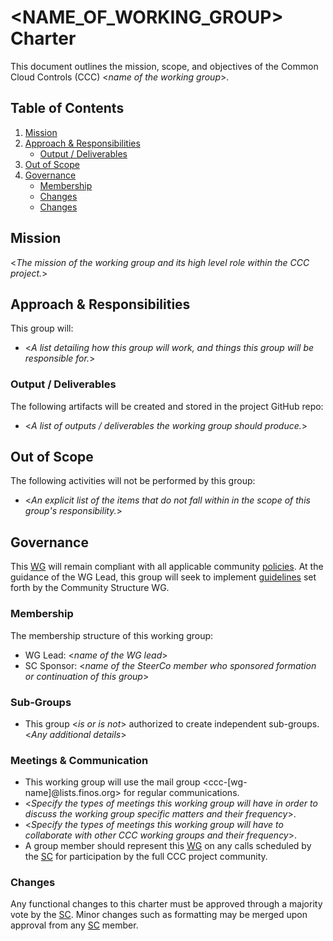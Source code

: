 # <NAME_OF_WORKING_GROUP> Charter

This document outlines the mission, scope, and objectives of the Common Cloud Controls (CCC) <_name of the working group_>.

## Table of Contents

1. [Mission](#mission)
2. [Approach & Responsibilities](#approach--responsibilities)
   - [Output / Deliverables](#output--deliverables)
3. [Out of Scope](#out-of-scope)
4. [Governance](#governance)
   - [Membership](#membership)
   - [Changes](#changes)
   - [Changes](#changes)

## Mission

<_The mission of the working group and its high level role within the CCC project._>

## Approach & Responsibilities

This group will:

- <_A list detailing how this group will work, and things this group will be responsible for._>

### Output / Deliverables

The following artifacts will be created and stored in the project GitHub repo:

- <_A list of outputs / deliverables the working group should produce._>

## Out of Scope

The following activities will not be performed by this group:

- <_An explicit list of the items that do not fall within in the scope of this group's responsibility._>

## Governance

This [WG] will remain compliant with all applicable community [policies]. At the guidance of the WG Lead, this group will seek to implement [guidelines] set forth by the Community Structure WG.

### Membership

The membership structure of this working group:

- WG Lead: <_name of the WG lead_>
- SC Sponsor: <_name of the SteerCo member who sponsored formation or continuation of this group_>

### Sub-Groups

- This group <_is or is not_> authorized to create independent sub-groups. <_Any additional details_>

### Meetings & Communication

- This working group will use the mail group <ccc-[wg-name]@lists.finos.org> for regular communications.
- <_Specify the types of meetings this working group will have in order to discuss the working group specific matters and their frequency_>.
- <_Specify the types of meetings this working group will have to collaborate with other CCC working groups and their frequency_>.
- A group member should represent this [WG] on any calls scheduled by the [SC] for participation by the full CCC project community.

### Changes

Any functional changes to this charter must be approved through a majority vote by the [SC]. Minor changes such as formatting may be merged upon approval from any [SC] member.

[WG]: ../../governance/community-structure.md#working-groups
[SC]: ../../governance/community-structure.md#steering-committee
[policies]: ../../community-policies/README.md
[guidelines]: ../../community-guidelines/README.md
